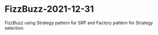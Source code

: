 # FizzBuzz-2021-12-31
FizzBuzz using Strategy pattern for SRP and Factory pattern for Strategy selection.
